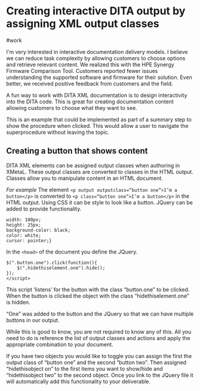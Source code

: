 # Creating interactive DITA output by assigning XML output classes
#work


I'm very interested in interactive documentation delivery models. I believe we can reduce task complexity by allowing customers to choose options and retrieve relevant content. We realized this with the HPE Synergy Firmware Comparison Tool. Customers reported fewer issues understanding the supported software and firmware for their solution. Even better, we received positive feedback from customers and the field.

A fun way to work with DITA XML documentation is to design interactivity into the DITA code. This is great for creating documentation content allowing customers to choose what they want to see.

This is an example that could be implemented as part of a summary step to show the procedure when clicked. This would allow a user to navigate the superprocedure without leaving the topic.

## Creating a button that shows content

DITA XML elements can be assigned output classes when authoring in XMetaL. These output classes are converted to classes in the HTML output.
Classes allow you to manipulate content in an HTML document.

*For example*
The element `<p output outputclass=“button one”>I’m a button</p>` is converted to `<p class=“button one”>I’m a button</p>` in the HTML output. Using CSS it can be style to look like a button. JQuery can be added to provide functionality.
```.button {
width: 100px;
height: 25px;
background-color: black;
color: white;
cursor: pointer;}
```
In the `<head>` of the document you define the JQuery.
```<script>
$(".button.one").click(function(){
    $(".hidethiselement.one").hide();
});
</script>
```
This script ‘listens’ for the button with the class “button.one” to be clicked. When the button is clicked the object with the class “hidethiselement.one” is hidden.

“One” was added to the button and the JQuery so that we can have multiple buttons in our output.

While this is good to know, you  are not required to know any of this. All you need to do is reference the list of output classes and actions and apply the appropriate combination to your document.

If you have two objects you would like to toggle you can assign the first the output class of “button one” and the second “button two”. Then assigned “hidethisobject on” to the first items you want to show/hide and “hidethisobject two” to the second object. Once you link to the JQuery file it will automatically add this functionality to your deliverable.
